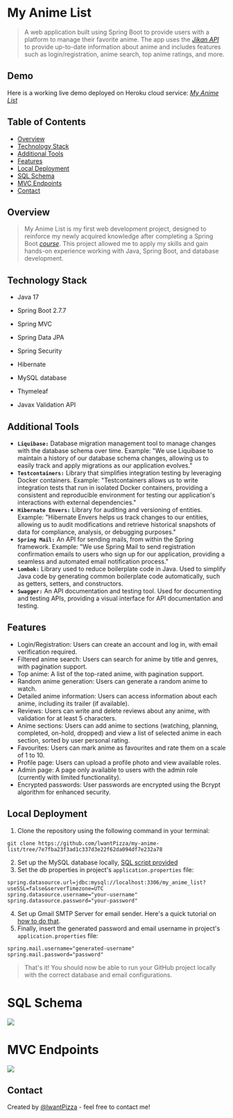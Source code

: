 # My Anime List
> A web application built using Spring Boot to provide users with a platform to manage their favorite anime.
> The app uses the [_Jikan API_](https://docs.api.jikan.moe/) to provide up-to-date information about anime and includes features such as login/registration, anime search, top anime ratings, and more.


## Demo
Here is a working live demo deployed on Heroku cloud service: [_My Anime List_](https://my-anime-listt.herokuapp.com/)


## Table of Contents
* [Overview](#overview)
* [Technology Stack](#technology-stack)
* [Additional Tools](#additional-tools)
* [Features](#features)
* [Local Deployment](#local-deployment)
* [SQL Schema](#sql-schema)
* [MVC Endpoints](#mvc-endpoints)
* [Contact](#contact)


## Overview
> My Anime List is my first web development project, designed to reinforce my newly acquired knowledge after completing a Spring Boot [_course_](https://www.udemy.com/certificate/UC-f22b858d-784d-436d-be89-1c1ae1fc5835/).
> This project allowed me to apply my skills and gain hands-on experience working with Java, Spring Boot, and database development.


## Technology Stack
- Java 17

- Spring Boot 2.7.7
- Spring MVC
- Spring Data JPA
- Spring Security

- Hibernate
- MySQL database
- Thymeleaf

- Javax Validation API

## Additional Tools
- **`Liquibase:`** Database migration management tool to manage changes with the database schema over time. Example: "We use Liquibase to maintain a history of our database schema changes, allowing us to easily track and apply migrations as our application evolves."
- **`Testcontainers:`** Library that simplifies integration testing by leveraging Docker containers. Example: "Testcontainers allows us to write integration tests that run in isolated Docker containers, providing a consistent and reproducible environment for testing our application's interactions with external dependencies."
- **`Hibernate Envers:`** Library for auditing and versioning of entities. Example: "Hibernate Envers helps us track changes to our entities, allowing us to audit modifications and retrieve historical snapshots of data for compliance, analysis, or debugging purposes."
- **`Spring Mail:`** An API for sending mails, from within the Spring framework. Example: "We use Spring Mail to send registration confirmation emails to users who sign up for our application, providing a seamless and automated email notification process."
- **`Lombok:`** Library used to reduce boilerplate code in Java. Used to simplify Java code by generating common boilerplate code automatically, such as getters, setters, and constructors.
- **`Swagger:`** An API documentation and testing tool. Used for documenting and testing APIs, providing a visual interface for API documentation and testing.


## Features
- Login/Registration: Users can create an account and log in, with email verification required.
- Filtered anime search: Users can search for anime by title and genres, with pagination support.
- Top anime: A list of the top-rated anime, with pagination support.
- Random anime generation: Users can generate a random anime to watch.
- Detailed anime information: Users can access information about each anime, including its trailer (if available).
- Reviews: Users can write and delete reviews about any anime, with validation for at least 5 characters.
- Anime sections: Users can add anime to sections (watching, planning, completed, on-hold, dropped) and view a list of selected anime in each section, sorted by user personal rating.
- Favourites: Users can mark anime as favourites and rate them on a scale of 1 to 10.
- Profile page: Users can upload a profile photo and view available roles.
- Admin page: A page only available to users with the admin role (currently with limited functionality).
- Encrypted passwords: User passwords are encrypted using the Bcrypt algorithm for enhanced security.


## Local Deployment
1. Clone the repository using the following command in your terminal:

```git clone https://github.com/lwantPizza/my-anime-list/tree/7e7fba23f3ad1c337d3e22f62da094df7e232a78```

2. Set up the MySQL database locally, [SQL script provided](https://github.com/lwantPizza/my-anime-list/blob/7e7fba23f3ad1c337d3e22f62da094df7e232a78/sql-script/script.sql)
3. Set the db properties in project's `application.properties` file:
```
spring.datasource.url=jdbc:mysql://localhost:3306/my_anime_list?useSSL=false&serverTimezone=UTC
spring.datasource.username="your-username"
spring.datasource.password="your-password"
```
4. Set up Gmail SMTP Server for email sender. Here's a quick tutorial on [how to do that](https://www.youtube.com/watch?v=1YXVdyVuFGA&ab_channel=Sombex).
5. Finally, insert the generated password and email username in project's `application.properties` file:
```
spring.mail.username="generated-username"
spring.mail.password="password"
```
> That's it! You should now be able to run your GitHub project locally with the correct database and email configurations.


# SQL Schema
![](https://github.com/lwantPizza/my-anime-list/blob/main/images/sql-schema1.png?raw=true)


# MVC Endpoints
![](https://github.com/lwantPizza/my-anime-list/blob/main/images/mvc-endpoints.png?raw=true)


## Contact
Created by [@lwantPizza](https://t.me/lwantPizza) - feel free to contact me!
